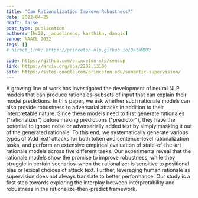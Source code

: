 ```yaml
---
title: "Can Rationalization Improve Robustness?"
date: 2022-04-25
draft: false
post_type: publication
authors: [hc22, jaquelinehe, karthikn, danqic]
venue: NAACL 2022
tags: []
# direct_link: https://princeton-nlp.github.io/DataMUX/

code: https://github.com/princeton-nlp/semsup
link: https://arxiv.org/abs/2202.13100
site: https://sites.google.com/princeton.edu/semantic-supervision/
---
```

A growing line of work has investigated the development of neural NLP models that can produce rationales–subsets of input that can explain their model predictions. In this paper, we ask whether such rationale models can also provide robustness to adversarial attacks in addition to their interpretable nature. Since these models need to first generate rationales ("rationalizer") before making predictions ("predictor"), they have the potential to ignore noise or adversarially added text by simply masking it out of the generated rationale. To this end, we systematically generate various types of ’AddText’ attacks for both token and sentence-level rationalization tasks, and perform an extensive empirical evaluation of state-of-the-art rationale models across five different tasks. Our experiments reveal that the rationale models show the promise to improve robustness, while they struggle in certain scenarios–when the rationalizer is sensitive to positional bias or lexical choices of attack text. Further, leveraging human rationale as supervision does not always translate to better performance. Our study is a first step towards exploring the interplay between interpretability and robustness in the rationalize-then-predict framework.
